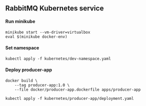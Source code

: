 ## RabbitMQ Kubernetes service

#### Run minikube
```
minikube start --vm-driver=virtualbox
eval $(minikube docker-env)
```

#### Set namespace
```
kubectl apply -f kubernetes/dev-namespace.yaml
```

#### Deploy producer-app
```
docker build \
    --tag producer-app:1.0 \
    --file docker/producer-app.dockerfile apps/producer-app

kubectl apply -f kubernetes/producer-app/deployment.yaml
```